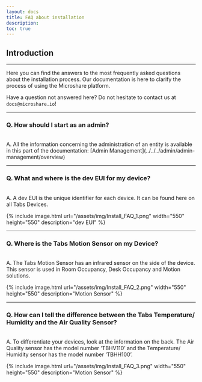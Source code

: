 ```yaml
---
layout: docs
title: FAQ about installation
description: 
toc: true
---
```


## Introduction
---------------------------------------

Here you can find the answers to the most frequently asked questions about the installation process. Our documentation is here to clarify the process of using the Microshare platform. 

Have a question not answered here? Do not hesitate to contact us at `docs@microshare.io`!

---------------------------------------

### Q. How should I start as an admin? 
<br>
A. All the information concerning the administration of an entity is available in this part of the documentation: [Admin Management](../../../admin/admin-management/overview)
<br>

---------------------------------------

### Q. What and where is the dev EUI for my device?
<br>
A. A dev EUI is the unique identifier for each device. It can be found here on all Tabs Devices.
<br>

{% include image.html url="/assets/img/Install_FAQ_1.png" width="550" height="550" description="dev EUI" %}

---------------------------------------

### Q. Where is the Tabs Motion Sensor on my Device?
<br>
A. The Tabs Motion Sensor has an infrared sensor on the side of the device. This sensor is used in Room Occupancy, Desk Occupancy and Motion solutions.
<br>

{% include image.html url="/assets/img/Install_FAQ_2.png" width="550" height="550" description="Motion Sensor" %}

---------------------------------------

### Q. How can I tell the difference between the Tabs Temperature/ Humidity and the Air Quality Sensor?
<br>
A. To differentiate your devices, look at the information on the back. The Air Quality sensor has the model number ‘TBHV110’ and the Temperature/ Humidity sensor has the model number ‘TBHH100’. 
<br>

{% include image.html url="/assets/img/Install_FAQ_3.png" width="550" height="550" description="Motion Sensor" %}
